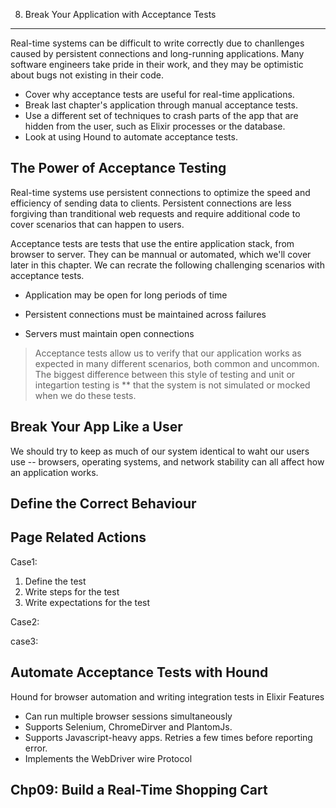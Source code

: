 8. Break Your Application with Acceptance Tests
-----
Real-time systems can be difficult to write correctly due to chanllenges caused by persistent connections and long-running applications. Many software engineers take pride in their work, and they may be optimistic about bugs not existing in their code.

* Cover why acceptance tests are useful for real-time applications.
* Break last chapter's application through manual acceptance tests.
* Use a different set of techniques to crash parts of the app that are hidden from the user, such as Elixir processes or the database.
* Look at using Hound to automate acceptance tests.

The Power of Acceptance Testing
----
Real-time systems use persistent connections to optimize the speed and efficiency of sending data to clients. Persistent connections are less forgiving than tranditional web requests and require additional code to cover scenarios that can happen to users.

Acceptance tests are tests that use the entire application stack, from browser to server. They can be mannual or automated, which we'll cover later in this chapter. We can recrate the following challenging scenarios with acceptance tests.

* Application may be open for long periods of time

* Persistent connections must be maintained across failures

* Servers must maintain open connections

> Acceptance tests allow us to verify that our application works as expected in many different scenarios, both common and uncommon.
> The biggest difference between this style of testing and unit or integartion testing is ** that the system is not simulated or mocked when we do these tests.

Break Your App Like a User
-----
We should try to keep as much of our system identical to waht our users use --
browsers, operating systems, and network stability can all affect how an application works.

Define the Correct Behaviour
-----


Page Related Actions
-----
Case1:
1. Define the test
2. Write steps for the test
3. Write expectations for the test

Case2:

case3:

Automate Acceptance Tests with Hound
-----

Hound
   for browser automation and writing integration tests in Elixir
   Features
   * Can run multiple browser sessions simultaneously
   * Supports Selenium, ChromeDirver and PlantomJs.
   * Supports Javascript-heavy apps. Retries a few times before reporting error.
   * Implements the WebDriver wire Protocol






Chp09: Build a Real-Time Shopping Cart
-----

